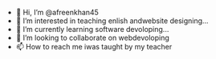 - 👋 Hi, I’m @afreenkhan45
- 👀 I’m interested in teaching enlish andwebsite designing...
- 🌱 I’m currently learning software devoloping...
- 💞️ I’m looking to collaborate on webdevoloping
- 📫 How to reach me iwas taught by my teacher

<!---
afreenkhan45/afreenkhan45 is a ✨ special ✨ repository because its `README.md` (this file) appears on your GitHub profile.
You can click the Preview link to take a look at your changes.
--->
